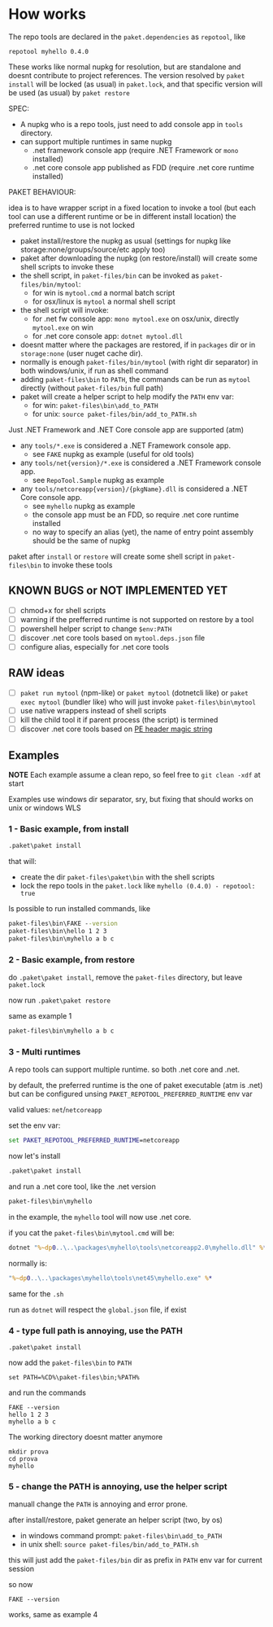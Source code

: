 # How works

The repo tools are declared in the `paket.dependencies` as `repotool`, like

```
repotool myhello 0.4.0
```

These works like normal nupkg for resolution, but are standalone and doesnt contribute to project references.
The version resolved by `paket install` will be locked (as usual) in `paket.lock`, and that specific version will be used (as usual) by `paket restore`

SPEC:

- A nupkg who is a repo tools, just need to add console app in `tools` directory.
- can support multiple runtimes in same nupkg
  - .net framework console app (require .NET Framework or `mono` installed)
  - .net core console app published as FDD (require .net core runtime installed)

PAKET BEHAVIOUR:

idea is to have wrapper script in a fixed location to invoke a tool (but each tool can use a different runtime or be in different install location)
the preferred runtime to use is not locked

- paket install/restore the nupkg as usual (settings for nupkg like storage:none/groups/source/etc apply too)
- paket after downloading the nupkg (on restore/install) will create some shell scripts to invoke these
- the shell script, in `paket-files/bin` can be invoked as `paket-files/bin/mytool`:
    - for win is `mytool.cmd` a normal batch script
    - for osx/linux is `mytool` a normal shell script
- the shell script will invoke:
    - for .net fw console app: `mono mytool.exe` on osx/unix, directly `mytool.exe` on win
    - for .net core console app: `dotnet mytool.dll`
- doesnt matter where the packages are restored, if in `packages` dir or in `storage:none` (user nuget cache dir).
- normally is enough `paket-files/bin/mytool` (with right dir separator) in both windows/unix, if run as shell command
- adding `paket-files\bin` to `PATH`, the commands can be run as `mytool` directly (without `paket-files/bin` full path)
- paket will create a helper script to help modify the `PATH` env var:
  - for win: `paket-files\bin\add_to_PATH`
  - for unix: `source paket-files/bin/add_to_PATH.sh`

Just .NET Framework and .NET Core console app are supported (atm)

- any `tools/*.exe` is considered a .NET Framework console app.
    - see `FAKE` nupkg as example (useful for old tools)
- any `tools/net{version}/*.exe` is considered a .NET Framework console app.
    - see `RepoTool.Sample` nupkg as example
- any `tools/netcoreapp{version}/{pkgName}.dll` is considered a .NET Core console app.
    - see `myhello` nupkg as example
    - the console app must be an FDD, so require .net core runtime installed
    - no way to specify an alias (yet), the name of entry point assembly should be the same of nupkg

paket after `install` or `restore` will create some shell script in `paket-files\bin` to invoke these tools

## KNOWN BUGS or NOT IMPLEMENTED YET

- [ ] chmod+x for shell scripts
- [ ] warning if the prefferred runtime is not supported on restore by a tool
- [ ] powershell helper script to change `$env:PATH`
- [ ] discover .net core tools based on `mytool.deps.json` file
- [ ] configure alias, especially for .net core tools

## RAW ideas

- [ ] `paket run mytool` (npm-like) or `paket mytool` (dotnetcli like) or `paket exec mytool` (bundler like) who will  just invoke `paket-files\bin\mytool`
- [ ] use native wrappers instead of shell scripts
- [ ] kill the child tool it if parent process (the script) is termined
- [ ] discover .net core tools based on [PE header magic string](https://github.com/file/file/blob/3490b71f5cd8548d64ea452703ba4f2a160b73f0/magic/Magdir/msdos#L72)

## Examples

**NOTE** Each example assume a clean repo, so feel free to `git clean -xdf` at start

Examples use windows dir separator, sry, but fixing that should works on unix or windows WLS

### 1 - Basic example, from install

```bat
.paket\paket install
```

that will:

- create the dir `paket-files\paket\bin` with the shell scripts
- lock the repo tools in the `paket.lock` like `myhello (0.4.0) - repotool: true`

Is possible to run installed commands, like

```bat
paket-files\bin\FAKE --version
paket-files\bin\hello 1 2 3
paket-files\bin\myhello a b c
```

### 2 - Basic example, from restore

do `.paket\paket install`, remove the `paket-files` directory, but leave `paket.lock`

now run `.paket\paket restore`

same as example 1

```bat
paket-files\bin\myhello a b c
```

### 3 - Multi runtimes

A repo tools can support multiple runtime. so both .net core and .net.

by default, the preferred runtime is the one of paket executable (atm is .net)
but can be configured unsing `PAKET_REPOTOOL_PREFERRED_RUNTIME` env var

valid values: `net`/`netcoreapp`

set the env var:

```bat
set PAKET_REPOTOOL_PREFERRED_RUNTIME=netcoreapp
```

now let's install

```bat
.paket\paket install
```

and run a .net core tool, like the .net version

```bat
paket-files\bin\myhello
```

in the example, the `myhello` tool will now use .net core.

if you cat the `paket-files\bin\mytool.cmd` will be:

```bat
dotnet "%~dp0..\..\packages\myhello\tools\netcoreapp2.0\myhello.dll" %*
```

normally is:

```bat
"%~dp0..\..\packages\myhello\tools\net45\myhello.exe" %*
```

same for the `.sh`

run as `dotnet` will respect the `global.json` file, if exist

### 4 - type full path is annoying, use the PATH

```
.paket\paket install
```

now add the `paket-files\bin` to `PATH`

```
set PATH=%CD%\paket-files\bin;%PATH%
```

and run the commands

```
FAKE --version
hello 1 2 3
myhello a b c
```

The working directory doesnt matter anymore

```
mkdir prova
cd prova
myhello
```

### 5 - change the PATH is annoying, use the helper script

manuall change the `PATH` is annoying and error prone.

after install/restore, paket generate an helper script (two, by os)

- in windows command prompt: `paket-files\bin\add_to_PATH`
- in unix shell: `source paket-files/bin/add_to_PATH.sh`

this will just add the `paket-files/bin` dir as prefix in `PATH` env var for current session

so now

```
FAKE --version
```

works, same as example 4
